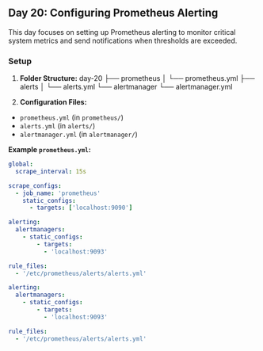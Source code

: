 ## Day 20: Configuring Prometheus Alerting

This day focuses on setting up Prometheus alerting to monitor critical system metrics and send notifications when thresholds are exceeded.

### Setup

1. **Folder Structure:**
day-20
├── prometheus
│ └── prometheus.yml
├── alerts
│ └── alerts.yml
└── alertmanager
└── alertmanager.yml

2. **Configuration Files:**
* `prometheus.yml` (in `prometheus/`)
* `alerts.yml` (in `alerts/`)
* `alertmanager.yml` (in `alertmanager/`)

**Example `prometheus.yml`:**

```yaml
global:
  scrape_interval: 15s

scrape_configs:
  - job_name: 'prometheus'
    static_configs:
      - targets: ['localhost:9090']

alerting:
  alertmanagers:
    - static_configs:
        - targets:
          - 'localhost:9093'

rule_files:
  - '/etc/prometheus/alerts/alerts.yml'

alerting:
  alertmanagers:
    - static_configs:
        - targets:
          - 'localhost:9093'

rule_files:
  - '/etc/prometheus/alerts/alerts.yml'